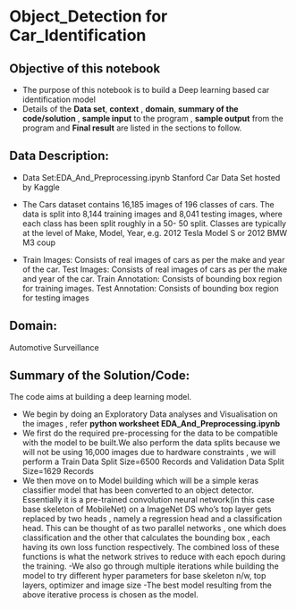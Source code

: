 # Object_Detection for Car_Identification


## Objective of this notebook
- The purpose of this notebook is to build a Deep learning based car identification model
- Details of the **Data set**, **context** , **domain**, **summary of the code/solution** , **sample input** to the program ,  **sample output** from the program and **Final result** are listed in the sections to follow.

## Data Description:
- Data Set:EDA_And_Preprocessing.ipynb
Stanford Car Data Set hosted by Kaggle

- The Cars dataset contains 16,185 images of 196 classes of cars. The data is split into 8,144 
training images and 8,041 testing images, where each class has been split roughly in a 50-
50 split. Classes are typically at the level of Make, Model, Year, e.g. 2012 Tesla Model S or 
2012 BMW M3 coup

- Train Images: Consists of real images of cars as per the make and year of the car. 
Test Images: Consists of real images of cars as per the make and year of the car. 
Train Annotation: Consists of bounding box region for training images. 
Test Annotation: Consists of bounding box region for testing images

## Domain:
Automotive Surveillance

## Summary of the Solution/Code:
The code aims at building a deep learning model.
- We begin by doing an Exploratory Data analyses and Visualisation on the images , refer **python worksheet EDA_And_Preprocessing.ipynb**
- We first do the required pre-processing for the data to be compatible with the model to be built.We also perform the data splits because we will not be using 16,000  images due to hardware constraints , we will perform a Train Data Split Size=6500 Records and Validation Data Split Size=1629 Records
- We then move on to Model building which will be a simple keras classifier model that has been converted to an object detector. Essentially it is a pre-trained convolution neural network(in this case base skeleton of MobileNet) on a ImageNet DS who’s top layer gets replaced by two heads , namely a regression head 
and a classification head. This can be thought of as two parallel networks , one which does classification and the other that calculates the bounding box , each having its own loss function respectively. The combined loss of these functions is what the network strives to reduce with each epoch during the training.
-We also go through multiple iterations while building the model to try different hyper parameters for base skeleton n/w, top layers, optimizer and  image size
-The best model resulting from the above iterative process is chosen as the model.
 


